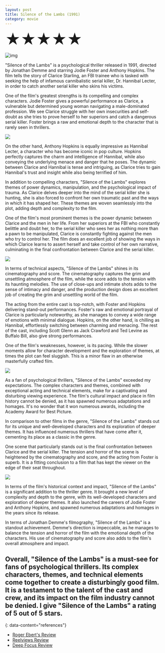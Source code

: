 ```yaml
---
layout: post
title: Silence of the Lambs (1991)
category: movie
---
```

<font size=7>★★★★★</font>

![img](https://raw.githubusercontent.com/abadari3/abadari3.github.io/master/_images/sevensamurai1.jpeg)

"Silence of the Lambs" is a psychological thriller released in 1991, directed by Jonathan Demme and starring Jodie Foster and Anthony Hopkins. The film tells the story of Clarice Starling, an FBI trainee who is tasked with seeking the help of infamous cannibalistic serial killer, Dr. Hannibal Lecter, in order to catch another serial killer who skins his victims.

One of the film's greatest strengths is its compelling and complex characters. Jodie Foster gives a powerful performance as Clarice, a vulnerable but determined young woman navigating a male-dominated profession. We see Clarice struggle with her own insecurities and self-doubt as she tries to prove herself to her superiors and catch a dangerous serial killer. Foster brings a raw and emotional depth to the character that is rarely seen in thrillers.

<img src="https://raw.githubusercontent.com/abadari3/abadari3.github.io/master/_images/sevensamurai3.png" class="rightfloat" > 

On the other hand, Anthony Hopkins is equally impressive as Hannibal Lecter, a character who has become iconic in pop culture. Hopkins perfectly captures the charm and intelligence of Hannibal, while also conveying the underlying menace and danger that he poses. The dynamic between Clarice and Hannibal is tense and intriguing, as Clarice tries to gain Hannibal's trust and insight while also being terrified of him.

In addition to compelling characters, "Silence of the Lambs" explores themes of power dynamics, manipulation, and the psychological impact of trauma. As Clarice delves deeper into the mind of the serial killer she is hunting, she is also forced to confront her own traumatic past and the ways in which it has shaped her. These themes are woven seamlessly into the plot, adding depth and complexity to the film.


One of the film's most prominent themes is the power dynamic between Clarice and the men in her life. From her superiors at the FBI who constantly belittle and doubt her, to the serial killer who sees her as nothing more than a pawn to be manipulated, Clarice is constantly fighting against the men who try to control her. The film does an excellent job of showing the ways in which Clarice learns to assert herself and take control of her own narrative, culminating in the final confrontation between Clarice and the serial killer.

<img src="https://raw.githubusercontent.com/abadari3/abadari3.github.io/master/_images/sevensamurai4.png" class="leftfloat"> 

In terms of technical aspects, "Silence of the Lambs" shines in its cinematography and score. The cinematography captures the grim and unsettling atmosphere of the film, while the score adds to the tension with its haunting melodies. The use of close-ups and intimate shots adds to the sense of intimacy and danger, and the production design does an excellent job of creating the grim and unsettling world of the film.

The acting from the entire cast is top-notch, with Foster and Hopkins delivering stand-out performances. Foster's raw and emotional portrayal of Clarice is particularly noteworthy, as she manages to convey a wide range of emotions with minimal dialogue. Hopkins, on the other hand, is chilling as Hannibal, effortlessly switching between charming and menacing. The rest of the cast, including Scott Glenn as Jack Crawford and Ted Levine as Buffalo Bill, also give strong performances.

One of the film's weaknesses, however, is its pacing. While the slower moments allow for character development and the exploration of themes, at times the plot can feel sluggish. This is a minor flaw in an otherwise masterfully crafted film.

<img src="https://raw.githubusercontent.com/abadari3/abadari3.github.io/master/_images/sevensamurai6.png" class="rightfloat" > 

As a fan of psychological thrillers, "Silence of the Lambs" exceeded my expectations. The complex characters and themes, combined with exceptional acting and technical elements, make for a captivating and disturbing viewing experience. The film's cultural impact and place in film history cannot be denied, as it has spawned numerous adaptations and homages. It's no wonder that it won numerous awards, including the Academy Award for Best Picture.

In comparison to other films in the genre, "Silence of the Lambs" stands out for its unique and well-developed characters and its exploration of deeper themes. It has influenced numerous thrillers that have come after it, cementing its place as a classic in the genre.

One scene that particularly stands out is the final confrontation between Clarice and the serial killer. The tension and horror of the scene is heightened by the cinematography and score, and the acting from Foster is superb. It is a fitting conclusion to a film that has kept the viewer on the edge of their seat throughout.

<img src="https://raw.githubusercontent.com/abadari3/abadari3.github.io/master/_images/sevensamurai5.png" class="leftfloat"> 

In terms of the film's historical context and impact, "Silence of the Lambs" is a significant addition to the thriller genre. It brought a new level of complexity and depth to the genre, with its well-developed characters and exploration of deeper themes. It also launched the careers of Jodie Foster and Anthony Hopkins, and spawned numerous adaptations and homages in the years since its release.

In terms of Jonathan Demme's filmography, "Silence of the Lambs" is a standout achievement. Demme's direction is impeccable, as he manages to balance the tension and horror of the film with the emotional depth of the characters. His use of cinematography and score also adds to the film's overall atmosphere and impact.

Overall, "Silence of the Lambs" is a must-see for fans of psychological thrillers. Its complex characters, themes, and technical elements come together to create a disturbingly good film. It is a testament to the talent of the cast and crew, and its impact on the film industry cannot be denied. I give "Silence of the Lambs" a rating of 5 out of 5 stars. 
---
{: data-content="references"}
- [Roger Ebert's Review](https://www.rogerebert.com/reviews/great-movie-the-silence-of-the-lambs-1991)
- [Reelviews Review](https://www.reelviews.net/reelviews/silence-of-the-lambs-the)
- [Deep Focus Review](https://deepfocusreview.com/definitives/the-silence-of-the-lambs/)
